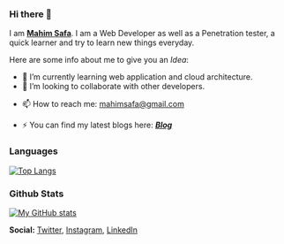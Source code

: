 ### Hi there 👋


I am <span style="color:#02DC59;text-decoration:none;">**[Mahim Safa](https://mahimsafa.com/)**</span>. I am a Web Developer as well as a Penetration tester, a quick learner and try to learn new things everyday.

Here are some info about me to give you an *Idea*:

<!-- - 🔭 I’m currently working on a personal project. -->
- 🌱 I’m currently learning web application and cloud architecture.
- 👯 I’m looking to collaborate with other developers.
<!-- - 🤔 I’m looking for help with ... -->
<!-- - 💬 Ask me about ... -->
- 📫 How to reach me: [mahimsafa@gmail.com](mailto:mahimsafa@gmail.com)
<!-- - 😄 Pronouns: ... -->
- ⚡ You can find my latest blogs here: ***[Blog](https://mahimsafa.medium.com/)***





### Languages
[![Top Langs](https://github-readme-stats.vercel.app/api/top-langs/?username=mahimsafa&theme=dracula)](https://github.com/mahimsafa)


### Github Stats

[![My GitHub stats](https://github-readme-stats.vercel.app/api?username=mahimsafa&theme=dracula)](https://github.com/mahimsafa)


**Social:** [Twitter](https://twitter.com/mahim_safa), [Instagram](https://www.instagram.com/mahim_safa/), [LinkedIn](https://www.linkedin.com/in/mahimsafa/)
